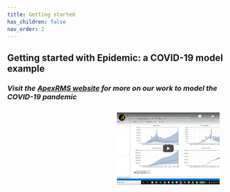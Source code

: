 ```yaml
---
title: Getting started
has_children: false
nav_order: 2
---
```


## Getting started with **Epidemic**: a COVID-19 model example
### *Visit the [ApexRMS website](https://apexrms.com/covid-19-modeling/) for more on our work to model the COVID-19 pandemic*

<a href="http://www.youtube.com/watch?feature=player_embedded&v=txtFYwzLoIY" target="_blank"><img src="assets/images/video-screen-cap.png" alt="COVID-19 modeling video tutorial" width="240" align="right" style="padding: 10px" width="370" /></a>
